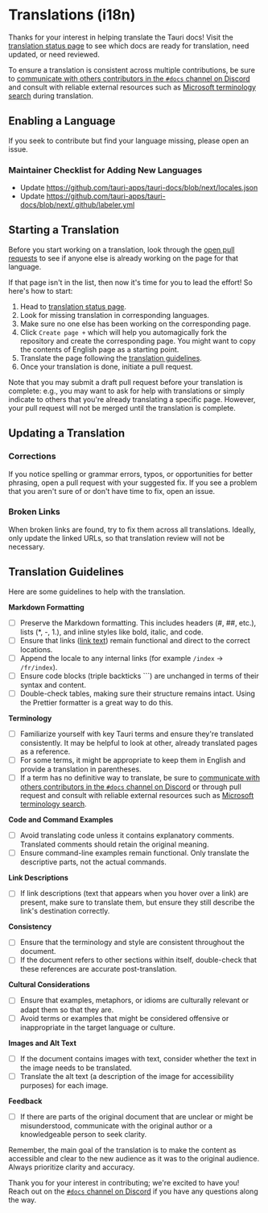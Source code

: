 # Translations (i18n)

Thanks for your interest in helping translate the Tauri docs! Visit the [translation status page](https://beta.tauri.app/contribute/translate-status) to see which docs are ready for translation, need updated, or need reviewed.

To ensure a translation is consistent across multiple contributions, be sure to [communicate with others contributors in the `#docs` channel on Discord](https://discord.com/invite/tauri) and consult with reliable external resources such as [Microsoft terminology search](https://msit.powerbi.com/view?r=eyJrIjoiODJmYjU4Y2YtM2M0ZC00YzYxLWE1YTktNzFjYmYxNTAxNjQ0IiwidCI6IjcyZjk4OGJmLTg2ZjEtNDFhZi05MWFiLTJkN2NkMDExZGI0NyIsImMiOjV9) during translation.

## Enabling a Language

If you seek to contribute but find your language missing, please open an issue.

### Maintainer Checklist for Adding New Languages

- Update https://github.com/tauri-apps/tauri-docs/blob/next/locales.json
- Update https://github.com/tauri-apps/tauri-docs/blob/next/.github/labeler.yml

## Starting a Translation

Before you start working on a translation, look through the [open pull requests](https://beta.tauri.app/contribute/translate-status#needs-review) to see if anyone else is already working on the page for that language.

If that page isn't in the list, then now it's time for you to lead the effort! So here's how to start:

1. Head to [translation status page](https://beta.tauri.app/contribute/translate-status).
2. Look for missing translation in corresponding languages.
3. Make sure no one else has been working on the corresponding page.
4. Click `Create page +` which will help you automagically fork the repository and create the corresponding page. You might want to copy the contents of English page as a starting point.
5. Translate the page following the [translation guidelines](#translation-guidelines).
6. Once your translation is done, initiate a pull request.

Note that you may submit a draft pull request before your translation is complete: e.g., you may want to ask for help with translations or simply indicate to others that you're already translating a specific page. However, your pull request will not be merged until the translation is complete.

## Updating a Translation

### Corrections

If you notice spelling or grammar errors, typos, or opportunities for better phrasing, open a pull request with your suggested fix. If you see a problem that you aren't sure of or don't have time to fix, open an issue.

### Broken Links

When broken links are found, try to fix them across all translations. Ideally, only update the linked URLs, so that translation review will not be necessary.

## Translation Guidelines

Here are some guidelines to help with the translation.

**Markdown Formatting**

- [ ] Preserve the Markdown formatting. This includes headers (#, ##, etc.), lists (*, -, 1.), and inline styles like bold, italic, and code.
- [ ] Ensure that links ([link text](URL)) remain functional and direct to the correct locations.
- [ ] Append the locale to any internal links (for example `/index` -> `/fr/index`).
- [ ] Ensure code blocks (triple backticks ```) are unchanged in terms of their syntax and content.
- [ ] Double-check tables, making sure their structure remains intact. Using the Prettier formatter is a great way to do this.

**Terminology**

- [ ] Familiarize yourself with key Tauri terms and ensure they're translated consistently. It may be helpful to look at other, already translated pages as a reference.
- [ ] For some terms, it might be appropriate to keep them in English and provide a translation in parentheses.
- [ ] If a term has no definitive way to translate, be sure to [communicate with others contributors in the `#docs` channel on Discord](https://discord.com/invite/tauri) or through pull request and consult with reliable external resources such as [Microsoft terminology search](https://msit.powerbi.com/view?r=eyJrIjoiODJmYjU4Y2YtM2M0ZC00YzYxLWE1YTktNzFjYmYxNTAxNjQ0IiwidCI6IjcyZjk4OGJmLTg2ZjEtNDFhZi05MWFiLTJkN2NkMDExZGI0NyIsImMiOjV9).

**Code and Command Examples**

- [ ] Avoid translating code unless it contains explanatory comments. Translated comments should retain the original meaning.
- [ ] Ensure command-line examples remain functional. Only translate the descriptive parts, not the actual commands.

**Link Descriptions**

- [ ] If link descriptions (text that appears when you hover over a link) are present, make sure to translate them, but ensure they still describe the link's destination correctly.

**Consistency**

- [ ] Ensure that the terminology and style are consistent throughout the document.
- [ ] If the document refers to other sections within itself, double-check that these references are accurate post-translation.

**Cultural Considerations**

- [ ] Ensure that examples, metaphors, or idioms are culturally relevant or adapt them so that they are.
- [ ] Avoid terms or examples that might be considered offensive or inappropriate in the target language or culture.

**Images and Alt Text**

- [ ] If the document contains images with text, consider whether the text in the image needs to be translated.
- [ ] Translate the alt text (a description of the image for accessibility purposes) for each image.

**Feedback**

- [ ] If there are parts of the original document that are unclear or might be misunderstood, communicate with the original author or a knowledgeable person to seek clarity.

Remember, the main goal of the translation is to make the content as accessible and clear to the new audience as it was to the original audience. Always prioritize clarity and accuracy.

Thank you for your interest in contributing; we're excited to have you! Reach out on the [`#docs` channel on Discord](https://discord.com/invite/tauri) if you have any questions along the way.